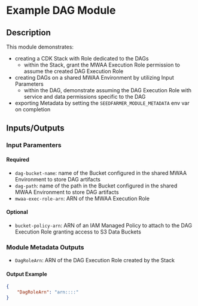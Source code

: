 # Example DAG Module

## Description

This module demonstrates:

- creating a CDK Stack with Role dedicated to the DAGs
  - within the Stack, grant the MWAA Execution Role permission to assume the created DAG Execution Role
- creating DAGs on a shared MWAA Environment by utilizing Input Parameters
  - within the DAG, demonstrate assuming the DAG Execution Role with service and data permissions specific to the DAG
- exporting Metadata by setting the `SEEDFARMER_MODULE_METADATA` env var on completion

## Inputs/Outputs

### Input Paramenters

#### Required

- `dag-bucket-name`: name of the Bucket configured in the shared MWAA Environment to store DAG artifacts
- `dag-path`: name of the path in the Bucket configured in the shared MWAA Environment to store DAG artifacts
- `mwaa-exec-role-arn`: ARN of the MWAA Execution Role

#### Optional

- `bucket-policy-arn`: ARN of an IAM Managed Policy to attach to the DAG Execution Role granting access to S3 Data Buckets

### Module Metadata Outputs

- `DagRoleArn`: ARN of the DAG Execution Role created by the Stack

#### Output Example

```json
{
    "DagRoleArn": "arn::::"
}
```
